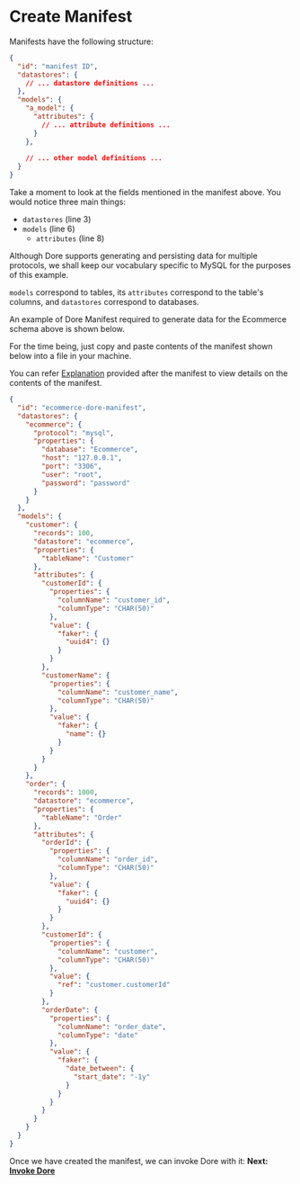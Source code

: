 # Create Manifest

Manifests have the following structure:

```json title="General structure of a Dore manifest" linenums="1"
{
  "id": "manifest ID",
  "datastores": {
    // ... datastore definitions ...
  },  
  "models": {
    "a_model": {
      "attributes": {
        // ... attribute definitions ...
      }
    },
    
    // ... other model definitions ...
  }
}
```

Take a moment to look at the fields mentioned in the manifest above.
You would notice three main things:

* `datastores` (line 3)
* `models` (line 6)
  * `attributes` (line 8)

Although Dore supports generating and persisting data for multiple protocols, we shall keep our vocabulary specific to
MySQL for the purposes of this example. 

`models` correspond to tables, its `attributes` correspond to the table's columns, and `datastores` correspond 
to databases.

An example of Dore Manifest required to generate data for the Ecommerce schema above is shown below.

For the time being, just copy and paste contents of the manifest shown below into a file in your machine. 

You can refer [Explanation](./example_manifest_explained.md) provided after the manifest to view details on 
the contents of the manifest.

```json title="ecommerce-dore-manifest.json" linenums="1"
{
  "id": "ecommerce-dore-manifest",   
  "datastores": {
    "ecommerce": {
      "protocol": "mysql",
      "properties": { 
        "database": "Ecommerce",
        "host": "127.0.0.1",
        "port": "3306",
        "user": "root",
        "password": "password"
      }
    }
  },
  "models": {
    "customer": {
      "records": 100,
      "datastore": "ecommerce",
      "properties": {
        "tableName": "Customer"
      },
      "attributes": {
        "customerId": {
          "properties": {
            "columnName": "customer_id",
            "columnType": "CHAR(50)"
          },
          "value": {
            "faker": {
              "uuid4": {}
            }
          }
        },
        "customerName": {
          "properties": {
            "columnName": "customer_name",
            "columnType": "CHAR(50)"
          },
          "value": {
            "faker": {
              "name": {}
            }
          }
        }
      }
    },
    "order": {
      "records": 1000,
      "datastore": "ecommerce",
      "properties": {
        "tableName": "Order"
      },
      "attributes": {
        "orderId": {
          "properties": {
            "columnName": "order_id",
            "columnType": "CHAR(50)"
          },
          "value": {
            "faker": {
              "uuid4": {}
            }
          }
        },
        "customerId": {
          "properties": {
            "columnName": "customer",
            "columnType": "CHAR(50)"
          },
          "value": {
            "ref": "customer.customerId"
          }
        },
        "orderDate": {
          "properties": {
            "columnName": "order_date",
            "columnType": "date"
          },
          "value": {
            "faker": {
              "date_between": {
                "start_date": "-1y"
              }
            }
          }
        }
      }
    }
  }
}
```

Once we have created the manifest, we can invoke Dore with it: **Next: [Invoke Dore](./example_invoke_dore.md)** 
